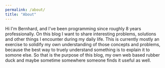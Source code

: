 ```yaml
---
permalink: /about/
title: "About"
---
```


Hi I'm Bernhard, and I've been programming since roughly 8 years professionally. On this blog I want to share interesting problems, solutions and other things I encounter during my daily life. This is currently mostly an exercise to solidify my own understanding of those concepts and problems, because the best way to truely understand something is to explain it to somone else. So that is the purpose of this blog, my own web based rubber duck and maybe sometime somewhere someone finds it useful as well.
